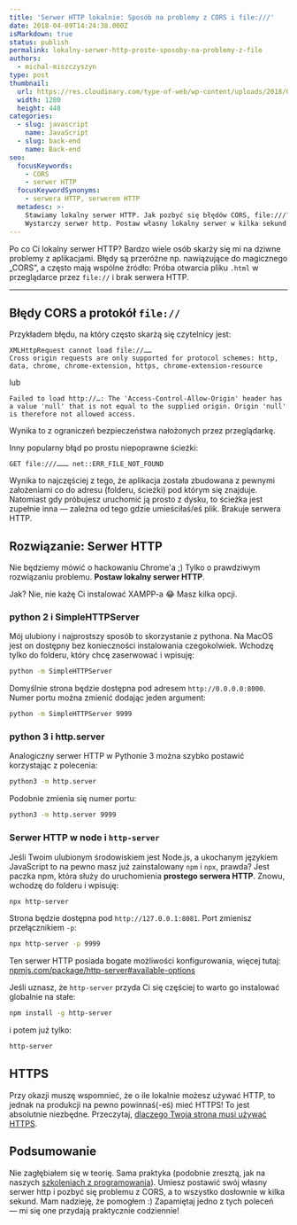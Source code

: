 ```yaml
---
title: 'Serwer HTTP lokalnie: Sposób na problemy z CORS i file:///'
date: 2018-04-09T14:24:38.000Z
isMarkdown: true
status: publish
permalink: lokalny-serwer-http-proste-sposoby-na-problemy-z-file
authors:
  - michal-miszczyszyn
type: post
thumbnail:
  url: https://res.cloudinary.com/type-of-web/wp-content/uploads/2018/04/pexels-photo-325229.jpeg
  width: 1280
  height: 448
categories:
  - slug: javascript
    name: JavaScript
  - slug: back-end
    name: Back-end
seo:
  focusKeywords:
    - CORS
    - serwer HTTP
  focusKeywordSynonyms:
    - serwera HTTP, serwerem HTTP
  metadesc: >-
    Stawiamy lokalny serwer HTTP. Jak pozbyć się błędów CORS, file:///?
    Wystarczy serwer http. Postaw własny lokalny serwer w kilka sekund!
---
```


Po co Ci lokalny serwer HTTP? Bardzo wiele osób skarży się mi na dziwne problemy z aplikacjami. Błędy są przeróżne np. nawiązujące do magicznego „CORS”, a często mają wspólne źródło: Próba otwarcia pliku `.html` w przeglądarce przez `file://` i brak serwera HTTP.

---

## Błędy CORS a protokół `file://`

Przykładem błędu, na który często skarżą się czytelnicy jest:

```
XMLHttpRequest cannot load file://……
Cross origin requests are only supported for protocol schemes: http, data, chrome, chrome-extension, https, chrome-extension-resource
```

lub

```
Failed to load http://…: The 'Access-Control-Allow-Origin' header has a value 'null' that is not equal to the supplied origin. Origin 'null' is therefore not allowed access.
```

Wynika to z ograniczeń bezpieczeństwa nałożonych przez przeglądarkę.

Inny popularny błąd po prostu niepoprawne ścieżki:

```
GET file:///……… net::ERR_FILE_NOT_FOUND
```

Wynika to najczęściej z tego, że aplikacja została zbudowana z pewnymi założeniami co do adresu (folderu, ścieżki) pod którym się znajduje. Natomiast gdy próbujesz uruchomić ją prosto z dysku, to ścieżka jest zupełnie inna — zależna od tego gdzie umieściłaś/eś plik. Brakuje serwera HTTP.

## Rozwiązanie: Serwer HTTP

Nie będziemy mówić o hackowaniu Chrome'a ;) Tylko o prawdziwym rozwiązaniu problemu. **Postaw lokalny serwer HTTP**.

Jak? Nie, nie każę Ci instalować XAMPP-a 😂 Masz kilka opcji.

### python 2 i SimpleHTTPServer

Mój ulubiony i najprostszy sposób to skorzystanie z pythona. Na MacOS jest on dostępny bez konieczności instalowania czegokolwiek. Wchodzę tylko do folderu, który chcę zaserwować i wpisuję:

```bash
python -m SimpleHTTPServer
```

Domyślnie strona będzie dostępna pod adresem `http://0.0.0.0:8000`. Numer portu można zmienić dodając jeden argument:

```bash
python -m SimpleHTTPServer 9999
```

### python 3 i http.server

Analogiczny serwer HTTP w Pythonie 3 można szybko postawić korzystając z polecenia:

```bash
python3 -m http.server
```

Podobnie zmienia się numer portu:

```bash
python3 -m http.server 9999
```

### Serwer HTTP w node i `http-server`

Jeśli Twoim ulubionym środowiskiem jest Node.js, a ukochanym językiem JavaScript to na pewno masz już zainstalowany `npm` i `npx`, prawda? Jest paczka npm, która służy do uruchomienia **prostego serwera HTTP**. Znowu, wchodzę do folderu i wpisuję:

```bash
npx http-server
```

Strona będzie dostępna pod `http://127.0.0.1:8081`. Port zmienisz przełącznikiem `-p`:

```bash
npx http-server -p 9999
```

Ten serwer HTTP posiada bogate możliwości konfigurowania, więcej tutaj: [npmjs.com/package/http-server#available-options](https://www.npmjs.com/package/http-server#available-options)

Jeśli uznasz, że `http-server` przyda Ci się częściej to warto go instalować globalnie na stałe:

```bash
npm install -g http-server
```

i potem już tylko:

```bash
http-server
```

## HTTPS

Przy okazji muszę wspomnieć, że o ile lokalnie możesz używać HTTP, to jednak na produkcji na pewno powinnaś(-eś) mieć HTTPS! To jest absolutnie niezbędne. Przeczytaj, [dlaczego Twoja strona musi używać HTTPS](https://typeofweb.com/twoja-strona-powinna-byc-na-https/).

## Podsumowanie

Nie zagłębiałem się w teorię. Sama praktyka (podobnie zresztą, jak na naszych [szkoleniach z programowania](https://typeofweb.com/szkolenia?utm_source=https%3A%2F%2Ftypeofweb.com%2F&utm_medium=courses_slogan_manual)). Umiesz postawić swój własny serwer http i pozbyć się problemu z CORS, a to wszystko dosłownie w kilka sekund. Mam nadzieję, że pomogłem :) Zapamiętaj jedno z tych poleceń — mi się one przydają praktycznie codziennie!

